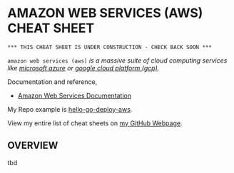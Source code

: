 # AMAZON WEB SERVICES (AWS) CHEAT SHEET

```
*** THIS CHEAT SHEET IS UNDER CONSTRUCTION - CHECK BACK SOON ***
```

`amazon web services (aws)` _is a massive suite of cloud computing services like
[microsoft azure](https://github.com/JeffDeCola/my-cheat-sheets/tree/master/software/infrastructure-as-a-service/cloud-services-compute/microsoft-azure-cheat-sheet)
or
[google cloud platform (gcp)](https://github.com/JeffDeCola/my-cheat-sheets/tree/master/software/infrastructure-as-a-service/cloud-services-compute/google-cloud-platform-cheat-sheet)._

Documentation and reference,

* [Amazon Web Services Documentation](https://aws.amazon.com/)

My Repo example is [hello-go-deploy-aws](https://github.com/JeffDeCola/hello-go-deploy-aws).

View my entire list of cheat sheets on
[my GitHub Webpage](https://jeffdecola.github.io/my-cheat-sheets/).

## OVERVIEW

tbd